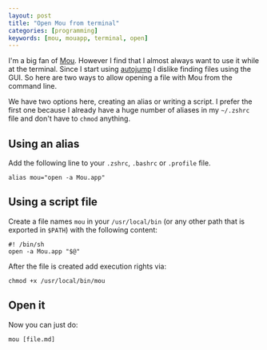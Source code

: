 ```yaml
---
layout: post
title: "Open Mou from terminal"
categories: [programming]
keywords: [mou, mouapp, terminal, open]
---
```


I'm a big fan of [Mou](http://mouapp.com). However I find that I almost always want to use it while at the terminal. Since I start using [autojump](/blog/2013/05/19/jump-faster-with-autojump/) I dislike finding files using the GUI. So here are two ways to allow opening a file with Mou from the command line.

We have two options here, creating an alias or writing a script. I prefer the first one because I already have a huge number of aliases in my `~/.zshrc` file and don't have to `chmod` anything.

## Using an alias
Add the following line to your `.zshrc`, `.bashrc` or `.profile` file.

	alias mou="open -a Mou.app"

## Using a script file
Create a file names `mou` in your `/usr/local/bin` (or any other path that is exported in `$PATH`) with the following content:

	#! /bin/sh
	open -a Mou.app "$@"
	
After the file is created add execution rights via:

	chmod +x /usr/local/bin/mou
	
## Open it

Now you can just do:

	mou [file.md]